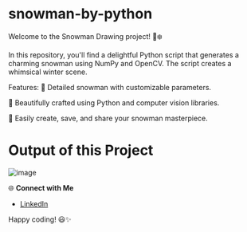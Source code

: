 # snowman-by-python
Welcome to the Snowman Drawing project! 🎨❄️

In this repository, you'll find a delightful Python script that generates a charming snowman using NumPy and OpenCV. The script creates a whimsical winter scene.

Features:
🔵 Detailed snowman with customizable parameters.

🌟 Beautifully crafted using Python and computer vision libraries.

📸 Easily create, save, and share your snowman masterpiece.

# Output of this Project

![image](https://github.com/mdazfar2/snowman-by-python/assets/100375390/012637bd-1874-448f-946f-38c3cfd8ed0c)

🌐 **Connect with Me**
- [LinkedIn](www.linkedin.com/in/md-azfar-alam)

Happy coding! 😃✨
